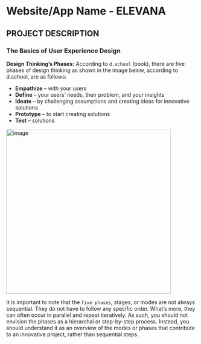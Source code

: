 # Website/App Name - ELEVANA

## PROJECT DESCRIPTION



###  The Basics of User Experience Design

**Design Thinking’s Phases:** According to `d.school` (book), there are five phases of design thinking as shown in the image below, according to d.school, are as follows: 
- **Empathize** – with your users
- **Define** – your users’ needs, their problem, and your insights
- **Ideate** – by challenging assumptions and creating ideas for innovative solutions
- **Prototype** – to start creating solutions
- **Test** – solutions

<img width="436" alt="image" src="https://github.com/user-attachments/assets/4a65d7c5-0c60-4c75-ba99-a3e31999438f" />

It is important to note that the `five phases`, stages, or modes are not always sequential. They do not have to follow any specific order. What’s more, they can often occur in parallel and repeat iteratively. As such, you should not envision the phases as a hierarchal or step-by-step process. Instead, you should understand it as an overview of the modes or phases that contribute to an innovative project, rather than sequential steps.

